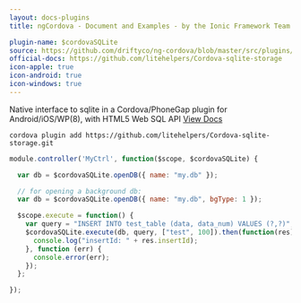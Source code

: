 ```yaml
---
layout: docs-plugins
title: ngCordova - Document and Examples - by the Ionic Framework Team

plugin-name: $cordovaSQLite
source: https://github.com/driftyco/ng-cordova/blob/master/src/plugins/sqlite.js
official-docs: https://github.com/litehelpers/Cordova-sqlite-storage
icon-apple: true
icon-android: true
icon-windows: true
---
```


Native interface to sqlite in a Cordova/PhoneGap plugin for Android/iOS/WP(8), with HTML5 Web SQL API [View Docs](https://github.com/litehelpers/Cordova-sqlite-storage/blob/storage-master/README.md)

```
cordova plugin add https://github.com/litehelpers/Cordova-sqlite-storage.git
```

```javascript
module.controller('MyCtrl', function($scope, $cordovaSQLite) {

  var db = $cordovaSQLite.openDB({ name: "my.db" });

  // for opening a background db:
  var db = $cordovaSQLite.openDB({ name: "my.db", bgType: 1 });

  $scope.execute = function() {
    var query = "INSERT INTO test_table (data, data_num) VALUES (?,?)";
    $cordovaSQLite.execute(db, query, ["test", 100]).then(function(res) {
      console.log("insertId: " + res.insertId);
    }, function (err) {
      console.error(err);
    });
  };

});
```